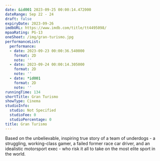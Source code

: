 ```yaml
---
date: &id001 2023-09-25 00:00:14.472000
dateRange: Sep 22 - 24
draft: false
expiryDate: 2023-09-26
imdbURL: https://www.imdb.com/title/tt4495098/
mpaaRating: PG-13
oneSheet: /img/gran-turismo.jpg
performanceList:
  performance:
  - date: 2023-09-23 00:00:36.540000
    format: 2D
    note: ''
  - date: 2023-09-24 00:00:14.305000
    format: 2D
    note: ''
  - date: *id001
    format: 2D
    note: ''
runningTime: 134
shortTitle: Gran Turismo
showType: Cinema
studioInfo:
  studio: Not Specified
  studioFee: 0
  studioPercentage: 0
title: Gran Turismo
---
```


Based on the unbelievable, inspiring true story of a team of underdogs - a struggling, working-class gamer, a failed former race car driver, and an idealistic motorsport exec - who risk it all to take on the most elite sport in the world.